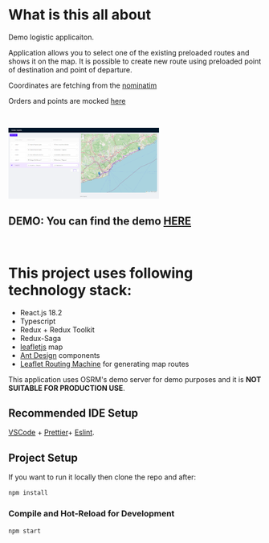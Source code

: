 # What is this all about

Demo logistic applicaiton.

Application allows you to select one of the existing preloaded routes and shows it on the map.
It is possible to create new route using preloaded point of destination and point of departure.

Coordinates are fetching from the [nominatim](https://nominatim.openstreetmap.org)

Orders and points are mocked [here](https://github.com/tarassov/weather-widget/blob/master/src/services/mock-data/mokc-points.ts)

&nbsp;

<img src="https://github.com/tarassov/logistic-demo/raw/master/example/demo-logistic.png" width="300">

## DEMO: You can find the demo [HERE](https://tarassov.github.io/demo-logistic/)

&nbsp;

# This project uses following technology stack:

- React.js 18.2
- Typescript
- Redux + Redux Toolkit
- Redux-Saga
- [leafletjs](https://leafletjs.com/) map
- [Ant Design](https://ant.design/) components
- [Leaflet Routing Machine](https://www.liedman.net/leaflet-routing-machine/) for generating map routes

This application uses OSRM's demo server for demo purposes and it is **NOT SUITABLE FOR PRODUCTION USE**.

## Recommended IDE Setup

[VSCode](https://code.visualstudio.com/) + [Prettier](https://marketplace.visualstudio.com/items?itemName=esbenp.prettier-vscode)+ [Eslint](https://marketplace.visualstudio.com/items?itemName=Eslint).

## Project Setup

If you want to run it locally then clone the repo and after:

```sh
npm install
```

### Compile and Hot-Reload for Development

```sh
npm start
```
